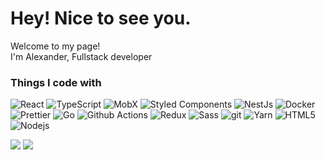 <h1>Hey! Nice to see you.</h1>


<p>Welcome to my page! </br> I'm Alexander, Fullstack developer
<h3>Things I code with</h3>
<p>
  <img alt="React" src="https://img.shields.io/badge/-React-45b8d8?style=flat-square&logo=react&logoColor=white" />
  <img alt="TypeScript" src="https://img.shields.io/badge/-TypeScript-007ACC?style=flat-square&logo=typescript&logoColor=white" />
  <img alt="MobX" src="https://img.shields.io/badge/-MobX-e86516?style=flat-square&logo=mobx&logoColor=white" />
  <img alt="Styled Components" src="https://img.shields.io/badge/-Styled_Components-db7092?style=flat-square&logo=styled-components&logoColor=white" />
  <img alt="NestJs" src="https://img.shields.io/badge/-NestJs-ea2845?style=flat-square&logo=nestjs&logoColor=white" />
  <img alt="Docker" src="https://img.shields.io/badge/-Docker-46a2f1?style=flat-square&logo=docker&logoColor=white" />
  <img alt="Prettier" src="https://img.shields.io/badge/-Prettier-F7B93E?style=flat-square&logo=prettier&logoColor=white" />
  <img alt="Go" src="https://img.shields.io/badge/-Go-027d9c?style=flat-square&logo=go&logoColor=white" />
  <img alt="Github Actions" src="https://img.shields.io/badge/-Github_Actions-2088FF?style=flat-square&logo=github-actions&logoColor=white" />
  <img alt="Redux" src="https://img.shields.io/badge/-Redux-764ABC?style=flat-square&logo=redux&logoColor=white" />
  <img alt="Sass" src="https://img.shields.io/badge/-Sass-CC6699?style=flat-square&logo=sass&logoColor=white" />
  <img alt="git" src="https://img.shields.io/badge/-Git-F05032?style=flat-square&logo=git&logoColor=white" />
  <img alt="Yarn" src="https://img.shields.io/badge/-Yarn-2c8ebb?style=flat-square&logo=yarn&logoColor=white" />
  <img alt="HTML5" src="https://img.shields.io/badge/-HTML5-E34F26?style=flat-square&logo=html5&logoColor=white" />
  <img alt="Nodejs" src="https://img.shields.io/badge/-Nodejs-43853d?style=flat-square&logo=Node.js&logoColor=white" />
</p>



<!-- [![Keybase PGP](https://img.shields.io/badge/pgp%20personal-783DBAF23C1D6478-blue?style=flat-square&logo=keybase&logoColor=white)](https://keybase.io/br3ndonland) -->

<!-- <h3>Open source projects</h3>
<table>
  <thead align="center">
    <tr border: none;>
      <td><b>🎁 Projects</b></td>
      <td><b>⭐ Stars</b></td>
      <td><b>📚 Forks</b></td>
      <td><b>🛎 Issues</b></td>
      <td><b>📬 Pull requests</b></td>
    </tr>
  </thead>
  <tbody>
    <tr>
      <td><a href="https://github.com/strolt/strolt"><b>Strolt</b></a></td>
      <td><img alt="Stars" src="https://img.shields.io/github/stars/strolt/strolt?style=flat-square&labelColor=343b41"/></td>
      <td><img alt="Forks" src="https://img.shields.io/github/forks/strolt/strolt?style=flat-square&labelColor=343b41"/></td>
      <td><img alt="Issues" src="https://img.shields.io/github/issues/strolt/strolt?style=flat-square&labelColor=343b41"/></td>
      <td><img alt="Pull Requests" src="https://img.shields.io/github/issues-pr/strolt/strolt?style=flat-square&labelColor=343b41"/></td>
    </tr>
  </tbody>
</table> -->


![](https://hit.yhype.me/github/profile?user_id=9435582)
![](https://c.shibanet0.com/collect/e3c30d62-9328-4c7f-9b5e-012803da2a2d?)

